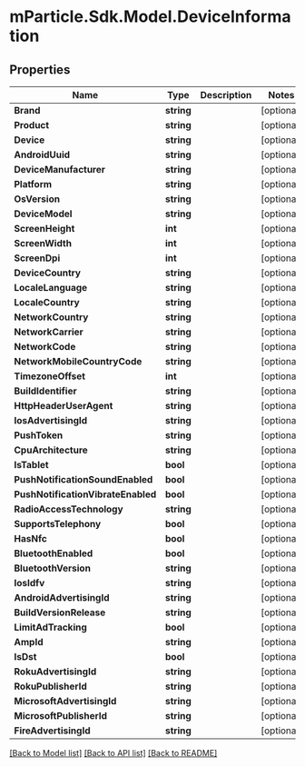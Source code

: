 # mParticle.Sdk.Model.DeviceInformation
## Properties

Name | Type | Description | Notes
------------ | ------------- | ------------- | -------------
**Brand** | **string** |  | [optional] 
**Product** | **string** |  | [optional] 
**Device** | **string** |  | [optional] 
**AndroidUuid** | **string** |  | [optional] 
**DeviceManufacturer** | **string** |  | [optional] 
**Platform** | **string** |  | [optional] 
**OsVersion** | **string** |  | [optional] 
**DeviceModel** | **string** |  | [optional] 
**ScreenHeight** | **int** |  | [optional] 
**ScreenWidth** | **int** |  | [optional] 
**ScreenDpi** | **int** |  | [optional] 
**DeviceCountry** | **string** |  | [optional] 
**LocaleLanguage** | **string** |  | [optional] 
**LocaleCountry** | **string** |  | [optional] 
**NetworkCountry** | **string** |  | [optional] 
**NetworkCarrier** | **string** |  | [optional] 
**NetworkCode** | **string** |  | [optional] 
**NetworkMobileCountryCode** | **string** |  | [optional] 
**TimezoneOffset** | **int** |  | [optional] 
**BuildIdentifier** | **string** |  | [optional] 
**HttpHeaderUserAgent** | **string** |  | [optional] 
**IosAdvertisingId** | **string** |  | [optional] 
**PushToken** | **string** |  | [optional] 
**CpuArchitecture** | **string** |  | [optional] 
**IsTablet** | **bool** |  | [optional] 
**PushNotificationSoundEnabled** | **bool** |  | [optional] 
**PushNotificationVibrateEnabled** | **bool** |  | [optional] 
**RadioAccessTechnology** | **string** |  | [optional] 
**SupportsTelephony** | **bool** |  | [optional] 
**HasNfc** | **bool** |  | [optional] 
**BluetoothEnabled** | **bool** |  | [optional] 
**BluetoothVersion** | **string** |  | [optional] 
**IosIdfv** | **string** |  | [optional] 
**AndroidAdvertisingId** | **string** |  | [optional] 
**BuildVersionRelease** | **string** |  | [optional] 
**LimitAdTracking** | **bool** |  | [optional] 
**AmpId** | **string** |  | [optional] 
**IsDst** | **bool** |  | [optional] 
**RokuAdvertisingId** | **string** |  | [optional] 
**RokuPublisherId** | **string** |  | [optional] 
**MicrosoftAdvertisingId** | **string** |  | [optional] 
**MicrosoftPublisherId** | **string** |  | [optional] 
**FireAdvertisingId** | **string** |  | [optional] 

[[Back to Model list]](../README.md#documentation-for-models) [[Back to API list]](../README.md#documentation-for-api-endpoints) [[Back to README]](../README.md)

